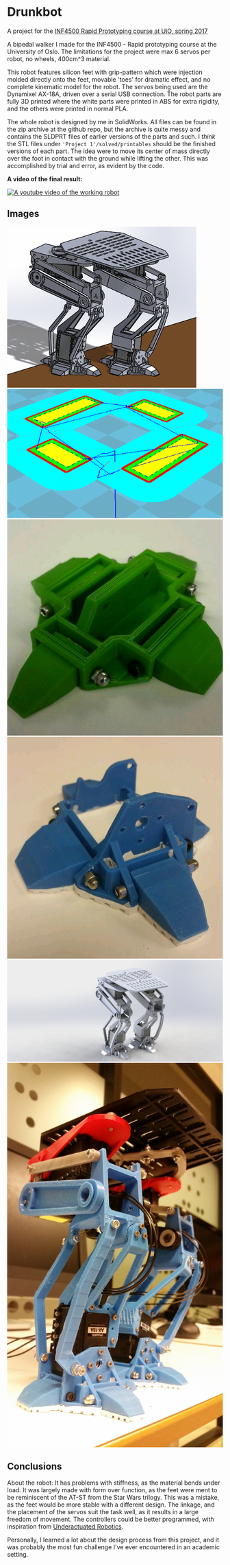 # Drunkbot
A project for the [INF4500 Rapid Prototyping course at UiO, spring 2017](http://folk.uio.no/matsh/inf4500/)

A bipedal walker I made for the INF4500 - Rapid prototyping course at the University of Oslo. The limitations for the project were max 6 servos per robot, no wheels, 400cm^3 material. 

This robot features silicon feet with grip-pattern which were injection molded directly onto the feet, movable 'toes' for dramatic effect, and no complete kinematic model for the robot. The servos being used are the Dynamixel AX-18A, driven over a serial USB connection. 
The robot parts are fully 3D printed where the white parts were printed in ABS for extra rigidity, and the others were printed in normal PLA. 

The whole robot is designed by me in SolidWorks. All files can be found in the zip archive at the github repo, but the archive is quite messy and contains the SLDPRT files of earlier versions of the parts and such. I *think* the STL files under `'Project 1'/solved/printables` should be the finished versions of each part. The idea were to move its center of mass directly over the foot in contact with the ground while lifting the other. This was accomplished by trial and error, as evident by the code.

**A video of the final result:**

[![A youtube video of the working robot](https://img.youtube.com/vi/eEOA5k2sNvo/0.jpg)](https://www.youtube.com/watch?v=eEOA5k2sNvo)


## Images
![Walking animation with no physics](graphics/animation_no_physics_short.gif)
![Printing process for toes](graphics/print_gif.gif)
![First foot iteration](graphics/first_feet_iteration.jpg)
![Final foot design](graphics/final_feet_design.jpg)
![Final render](graphics/final_render.jpg)
![Assembled robot](graphics/completed_robot.jpg)

## Conclusions
About the robot:
It has problems with stiffness, as the material bends under load. It was largely made with form over function, as the feet were ment to be reminiscent of the AT-ST from the Star Wars trilogy. This was a mistake, as the feet would be more stable with a different design. The linkage, and the placement of the servos suit the task well, as it results in a large freedom of movement. The controllers could be better programmed, with inspiration from [Underactuated Robotics](http://underactuated.csail.mit.edu/Spring2019/index.html#information). 

Personally, I learned a lot about the design process from this project, and it was probably the most fun challenge I've ever encountered in an academic setting. 
